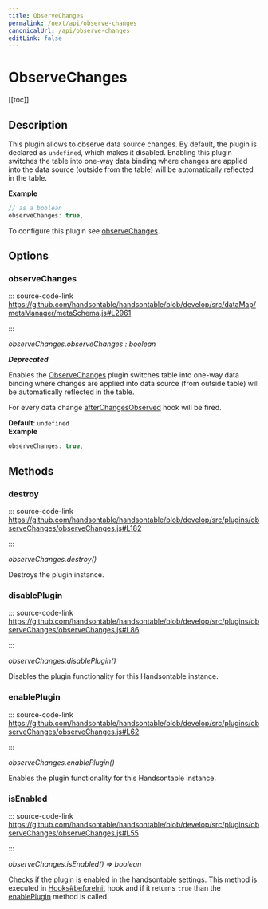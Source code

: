 ```yaml
---
title: ObserveChanges
permalink: /next/api/observe-changes
canonicalUrl: /api/observe-changes
editLink: false
---
```


# ObserveChanges

[[toc]]

## Description

This plugin allows to observe data source changes. By default, the plugin is declared as `undefined`, which makes it
disabled. Enabling this plugin switches the table into one-way data binding where changes are applied into the data
source (outside from the table) will be automatically reflected in the table.

**Example**  
```js
// as a boolean
observeChanges: true,
```

To configure this plugin see [observeChanges](#Options+observeChanges).

## Options

### observeChanges
  
::: source-code-link https://github.com/handsontable/handsontable/blob/develop/src/dataMap/metaManager/metaSchema.js#L2961

:::

_observeChanges.observeChanges : boolean_

***Deprecated***

Enables the [ObserveChanges](./observe-changes/) plugin switches table into one-way data binding where changes are applied into
data source (from outside table) will be automatically reflected in the table.

For every data change [afterChangesObserved](./hooks/#afterchangesobserved) hook will be fired.

**Default**: <code>undefined</code>  
**Example**  
```js
observeChanges: true,
```

## Methods

### destroy
  
::: source-code-link https://github.com/handsontable/handsontable/blob/develop/src/plugins/observeChanges/observeChanges.js#L182

:::

_observeChanges.destroy()_

Destroys the plugin instance.



### disablePlugin
  
::: source-code-link https://github.com/handsontable/handsontable/blob/develop/src/plugins/observeChanges/observeChanges.js#L86

:::

_observeChanges.disablePlugin()_

Disables the plugin functionality for this Handsontable instance.



### enablePlugin
  
::: source-code-link https://github.com/handsontable/handsontable/blob/develop/src/plugins/observeChanges/observeChanges.js#L62

:::

_observeChanges.enablePlugin()_

Enables the plugin functionality for this Handsontable instance.



### isEnabled
  
::: source-code-link https://github.com/handsontable/handsontable/blob/develop/src/plugins/observeChanges/observeChanges.js#L55

:::

_observeChanges.isEnabled() ⇒ boolean_

Checks if the plugin is enabled in the handsontable settings. This method is executed in [Hooks#beforeInit](./Hooks/#beforeInit)
hook and if it returns `true` than the [enablePlugin](#ObserveChanges+enablePlugin) method is called.


